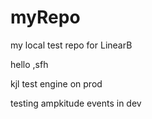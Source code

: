 # myRepo
my local test repo for LinearB

hello
,sfh

kjl
test engine on prod

testing ampkitude events in dev
